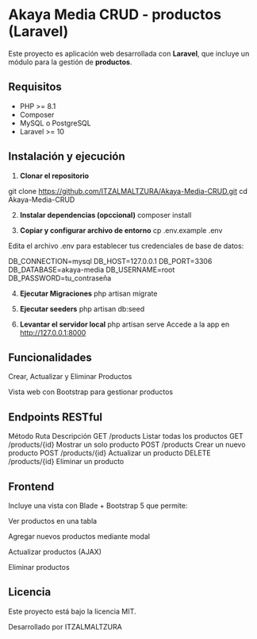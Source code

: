 # Akaya Media CRUD - productos (Laravel)

Este proyecto es aplicación web desarrollada con **Laravel**, que incluye un módulo para la gestión de **productos**.

## Requisitos

- PHP >= 8.1
- Composer
- MySQL o PostgreSQL
- Laravel >= 10

## Instalación y ejecución

1. **Clonar el repositorio**

git clone https://github.com/ITZALMALTZURA/Akaya-Media-CRUD.git
cd Akaya-Media-CRUD

2. **Instalar dependencias (opccional)**
composer install

3. **Copiar y configurar archivo de entorno**
cp .env.example .env

Edita el archivo .env para establecer tus credenciales de base de datos:

DB_CONNECTION=mysql
DB_HOST=127.0.0.1
DB_PORT=3306
DB_DATABASE=akaya-media
DB_USERNAME=root
DB_PASSWORD=tu_contraseña

4. **Ejecutar Migraciones**
php artisan migrate

5. **Ejecutar  seeders**
php artisan db:seed

6. **Levantar el servidor local**
php artisan serve
Accede a la app en http://127.0.0.1:8000

## Funcionalidades
Crear, Actualizar y Eliminar Productos

Vista web con Bootstrap para gestionar productos

## Endpoints RESTful
Método	Ruta	Descripción
GET	/products	Listar todas los productos
GET	/products/{id}	Mostrar un solo producto
POST	/products	Crear un nuevo producto
POST	/products/{id}	Actualizar un producto
DELETE	/products/{id}	Eliminar un producto

## Frontend
Incluye una vista con Blade + Bootstrap 5 que permite:

Ver productos en una tabla

Agregar nuevos productos mediante modal

Actualizar productos (AJAX)

Eliminar productos

## Licencia
Este proyecto está bajo la licencia MIT.

Desarrollado por ITZALMALTZURA
